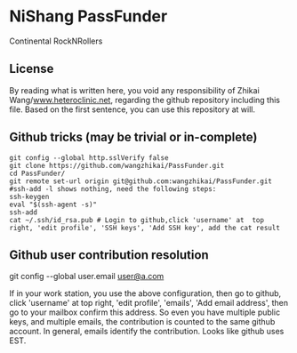 # NiShang PassFunder
Continental RockNRollers

License
----
By reading what is written here, you void any responsibility of Zhikai Wang/www.heteroclinic.net, regarding the github repository including this file. Based on the first sentence, you can use this repository at will.

Github tricks (may be trivial or in-complete)
----
	git config --global http.sslVerify false
	git clone https://github.com/wangzhikai/PassFunder.git
	cd PassFunder/
	git remote set-url origin git@github.com:wangzhikai/PassFunder.git
	#ssh-add -l shows nothing, need the following steps:
	ssh-keygen
	eval "$(ssh-agent -s)"
	ssh-add
	cat ~/.ssh/id_rsa.pub # Login to github,click 'username' at  top right, 'edit profile', 'SSH keys', 'Add SSH key', add the cat result

Github user contribution resolution 
----
git config --global user.email user@a.com

If in your work station, you use the above configuration, then go to github, click 'username' at  top right, 'edit profile', 'emails', 'Add email address', then go to your mailbox confirm this address. So even you have multiple public keys, and multiple emails, the contribution is counted to the same github account. In general, emails identify the contribution. Looks like github uses EST.
